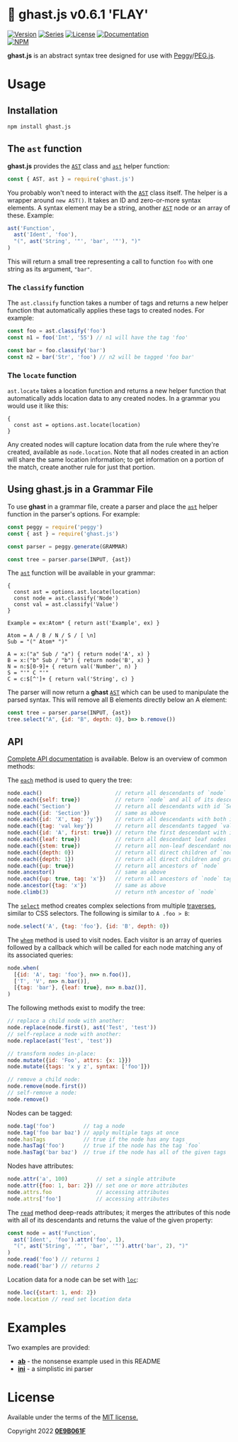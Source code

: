 # 🏰 **ghast.js** v0.6.1 'FLAY'
[![Version][icon-ver]][gh]
[![Series][icon-ser]][gh]
[![License][icon-lic]][license]
[![Documentation][icon-doc]][docs]<br/>
[![NPM][icon-npm]][pkg]

**ghast.js** is an abstract syntax tree designed for use with
[Peggy][peggy]/[PEG.js][pegjs].

# Usage

## Installation

```sh
npm install ghast.js
```

## The `ast` function

**ghast.js** provides the [`AST`][doc-AST] class and [`ast`][doc-helper] helper function:

```javascript
const { AST, ast } = require('ghast.js')
```

You probably won't need to interact with the [`AST`][doc-AST] class itself. The helper is
a wrapper around `new AST()`. It takes an ID and zero-or-more syntax elements.
A syntax element may be a string, another [`AST`][doc-AST] node or an array of these.
Example:

```javascript
ast('Function',
  ast('Ident', 'foo'),
  "(", ast('String', '"', 'bar', '"'), ")"
)
```

This will return a small tree representing a call to function `foo` with one
string as its argument, `"bar"`.

### The `classify` function

The `ast.classify` function takes a number of tags and returns a new helper
function that automatically applies these tags to created nodes. For example:

```javascript
const foo = ast.classify('foo')
const n1 = foo('Int', '55') // n1 will have the tag 'foo'

const bar = foo.classify('bar')
const n2 = bar('Str', 'foo') // n2 will be tagged 'foo bar'
```

### The `locate` function

`ast.locate` takes a location function and returns a new helper
function that automatically adds location data to any created nodes. In a
grammar you would use it like this:

```pegjs
{
  const ast = options.ast.locate(location)
}
```

Any created nodes will capture location data from the rule where they're
created, available as `node.location`. Note that all nodes created in an action
will share the same location information; to get information on a portion of the
match, create another rule for just that portion.

## Using **ghast.js** in a Grammar File

To use **ghast** in a grammar file, create a parser and place the [`ast`][doc-helper] helper
function in the parser's options. For example:

```javascript
const peggy = require('peggy')
const { ast } = require('ghast.js')

const parser = peggy.generate(GRAMMAR)

const tree = parser.parse(INPUT, {ast})
```

The [`ast`][doc-helper] function will be available in your grammar:

```pegjs
{
  const ast = options.ast.locate(location)
  const node = ast.classify('Node')
  const val = ast.classify('Value')
}

Example = ex:Atom* { return ast('Example', ex) }

Atom = A / B / N / S / [ \n]
Sub = "(" Atom* ")"

A = x:("a" Sub / "a") { return node('A', x) }
B = x:("b" Sub / "b") { return node('B', x) }
N = n:$[0-9]+ { return val('Number', n) }
S = "'" C "'"
C = c:$[^']+ { return val('String', c) }
```

The parser will now return a **ghast** [`AST`][doc-AST] which can be used to manipulate the
parsed syntax. This will remove all B elements directly below an A element:

```javascript
const tree = parser.parse(INPUT, {ast})
tree.select("A", {id: "B", depth: 0}, b=> b.remove())
```

## API

[Complete API documentation][docs] is available. Below is an overview of common methods:

The [`each`][doc-each] method is used to query the tree:

```javascript
node.each()                       // return all descendants of `node`
node.each({self: true})           // return `node` and all of its descendants
node.each('Section')              // return all descendants with id `Section`
node.each({id: 'Section'})        // same as above
node.each({id: 'X', tag: 'y'})    // return all descendants with both id `X` and tag `y`
node.each({tag: 'val key'})       // return all descendants tagged `val` and `key`
node.each({id: 'A', first: true}) // return the first descendant with id `A`
node.each({leaf: true})           // return all descendant leaf nodes
node.each({stem: true})           // return all non-leaf descendant nodes
node.each({depth: 0})             // return all direct children of `node`
node.each({depth: 1})             // return all direct children and grandchildren
node.each({up: true})             // return all ancestors of `node`
node.ancestor()                   // same as above
node.each({up: true, tag: 'x'})   // return all ancestors of `node` tagged `x`
node.ancestor({tag: 'x'})         // same as above
node.climb(3)                     // return nth ancestor of `node`
```

The [`select`][doc-select] method creates complex selections from multiple [traverses][doc-trv],
similar to CSS selectors. The following is similar to `A .foo > B`:

```javascript
node.select('A', {tag: 'foo'}, {id: 'B', depth: 0})
```

The [`whem`][doc-when] method is used to visit nodes. Each visitor is an array of
queries followed by a callback which will be called for each node
matching any of its associated queries:

```javascript
node.when(
  [{id: 'A', tag: 'foo'}, n=> n.foo()],
  ['T', 'V', n=> n.bar()],
  [{tag: 'bar'}, {leaf: true}, n=> n.baz()],
)
```

The following methods exist to modify the tree:

```javascript
// replace a child node with another:
node.replace(node.first(), ast('Test', 'test'))
// self-replace a node with another:
node.replace(ast('Test', 'test'))

// transform nodes in-place:
node.mutate({id: 'Foo', attrs: {x: 1}})
node.mutate({tags: 'x y z', syntax: ['foo']})

// remove a child node:
node.remove(node.first())
// self-remove a node:
node.remove()
```

Nodes can be tagged:

```javascript
node.tag('foo')         // tag a node
node.tag('foo bar baz') // apply multiple tags at once
node.hasTags            // true if the node has any tags
node.hasTag('foo')      // true if the node has the tag `foo`
node.hasTag('bar baz')  // true if the node has all of the given tags
```

Nodes have attributes:

```javascript
node.attr('a', 100)         // set a single attribute
node.attr({foo: 1, bar: 2}) // set one or more attributes
node.attrs.foo              // accessing attributes
node.attrs['foo']           // accessing attributes
```

The [`read`][doc-read] method deep-reads attributes; it merges the attributes of this node
with all of its descendants and returns the value of the given property:

```javascript
const node = ast('Function',
  ast('Ident', 'foo').attr('foo', 1),
  "(", ast('String', '"', 'bar', '"').attr('bar', 2), ")"
)
node.read('foo') // returns 1
node.read('bar') // returns 2
```

Location data for a node can be set with [`loc`][doc-loc]:

```javascript
node.loc({start: 1, end: 2})
node.location // read set location data
```

# Examples

Two examples are provided:

* **[ab][ex-ab]** - the nonsense example used in this README
* **[ini][ex-ini]** - a simplistic ini parser

# License

Available under the terms of the [MIT license.][license]

Copyright 2022 **[0E9B061F][gh]**


[gh]:https://github.com/0E9B061F
[license]:https://github.com/0E9B061F/ghast.js/blob/master/LICENSE
[pkg]:https://www.npmjs.com/package/ghast.js
[ex-ab]:https://github.com/0E9B061F/ghast.js/blob/master/example/ab
[ex-ini]:https://github.com/0E9B061F/ghast.js/blob/master/example/ini
[docs]:https://0e9b061f.github.io/ghast.js

[doc-AST]:https://0e9b061f.github.io/ghast.js/AST.html
[doc-helper]:https://0e9b061f.github.io/ghast.js/global.html#ast
[doc-each]:https://0e9b061f.github.io/ghast.js/AST.html#each
[doc-select]:https://0e9b061f.github.io/ghast.js/AST.html#select
[doc-when]:https://0e9b061f.github.io/ghast.js/AST.html#when
[doc-read]:https://0e9b061f.github.io/ghast.js/AST.html#read
[doc-loc]:https://0e9b061f.github.io/ghast.js/AST.html#loc
[doc-trv]:https://0e9b061f.github.io/ghast.js/Traverse.html

[peggy]:https://github.com/peggyjs/peggy
[pegjs]:https://github.com/pegjs/pegjs

[icon-ver]:https://img.shields.io/github/package-json/v/0E9B061F/ghast.js.svg?style=flat-square&logo=github&color=%236e7fd2
[icon-ser]:https://img.shields.io/badge/dynamic/json?color=%236e7fd2&label=series&prefix=%27&query=series&suffix=%27&url=https%3A%2F%2Fraw.githubusercontent.com%2F0E9B061F%2Fghast.js%2Fmaster%2Fpackage.json&style=flat-square
[icon-lic]:https://img.shields.io/github/license/0E9B061F/ghast.js.svg?style=flat-square&color=%236e7fd2
[icon-doc]:https://img.shields.io/badge/dynamic/json?color=%236e7fd2&label=docs&prefix=v&query=version&url=https%3A%2F%2F0e9b061f.github.io%2Fghast.js%2Fpackage.json
[icon-npm]:https://img.shields.io/npm/v/ghast.js.svg?style=flat-square&logo=npm&color=%23de2657

